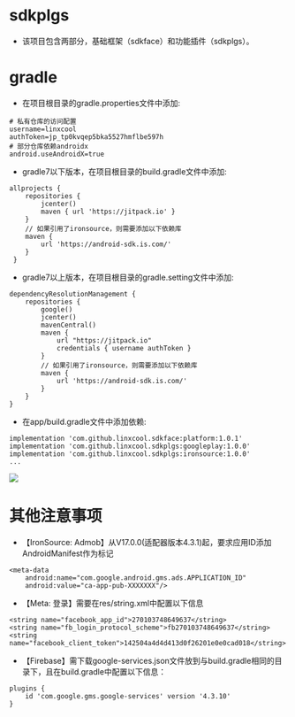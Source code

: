 # sdkplgs

* 该项目包含两部分，基础框架（sdkface）和功能插件（sdkplgs）。

# gradle

* 在项目根目录的gradle.properties文件中添加:
```
# 私有仓库的访问配置
username=linxcool
authToken=jp_tp0kvqep5bka5527hmflbe597h
# 部分仓库依赖androidx
android.useAndroidX=true
```

* gradle7以下版本，在项目根目录的build.gradle文件中添加:
```
allprojects {
    repositories {
        jcenter()
        maven { url 'https://jitpack.io' }
    }
    // 如果引用了ironsource，则需要添加以下依赖库
    maven {
        url 'https://android-sdk.is.com/'
    }
 }
```

* gradle7以上版本，在项目根目录的gradle.setting文件中添加:
```
dependencyResolutionManagement {
    repositories {
        google()
        jcenter()
        mavenCentral()
        maven {
            url "https://jitpack.io"
            credentials { username authToken }
        }
        // 如果引用了ironsource，则需要添加以下依赖库
        maven {
            url 'https://android-sdk.is.com/'
        }
    }
}
```

* 在app/build.gradle文件中添加依赖:
```    
implementation 'com.github.linxcool.sdkface:platform:1.0.1'
implementation 'com.github.linxcool.sdkplgs:googleplay:1.0.0'
implementation 'com.github.linxcool.sdkplgs:ironsource:1.0.0'
...
```

[![](https://jitpack.io/v/linxcool/sdkface.svg)](https://jitpack.io/#linxcool/sdkface)

# 其他注意事项

* 【IronSource: Admob】从V17.0.0(适配器版本4.3.1)起，要求应用ID添加AndroidManifest作为标记
```
<meta-data
    android:name="com.google.android.gms.ads.APPLICATION_ID"
    android:value="ca-app-pub-XXXXXXX"/>
```

* 【Meta: 登录】需要在res/string.xml中配置以下信息
```
<string name="facebook_app_id">270103748649637</string>
<string name="fb_login_protocol_scheme">fb270103748649637</string>
<string name="facebook_client_token">142504a4d4d413d0f26201e0e0cad018</string>
```

* 【Firebase】需下载google-services.json文件放到与build.gradle相同的目录下，且在build.gradle中配置以下信息：
```
plugins {
    id 'com.google.gms.google-services' version '4.3.10'
}
```
